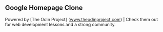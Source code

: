 ## Google Homepage Clone

Powered by [The Odin Project] (www.theodinproject.com) | Check them out for web development lessons
and a strong community.
